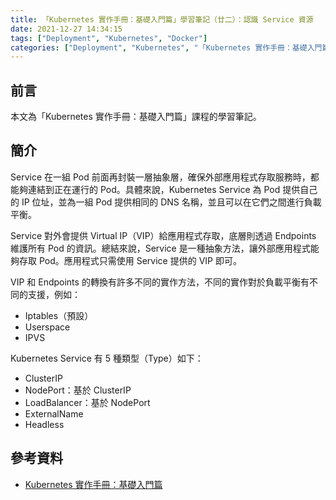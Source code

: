 ```yaml
---
title: 「Kubernetes 實作手冊：基礎入門篇」學習筆記（廿二）：認識 Service 資源
date: 2021-12-27 14:34:15
tags: ["Deployment", "Kubernetes", "Docker"]
categories: ["Deployment", "Kubernetes", "「Kubernetes 實作手冊：基礎入門篇」Study Notes"]
---
```


## 前言

本文為「Kubernetes 實作手冊：基礎入門篇」課程的學習筆記。

## 簡介

Service 在一組 Pod 前面再封裝一層抽象層，確保外部應用程式存取服務時，都能夠連結到正在運行的 Pod。具體來說，Kubernetes Service 為 Pod 提供自己的 IP 位址，並為一組 Pod 提供相同的 DNS 名稱，並且可以在它們之間進行負載平衡。

Service 對外會提供 Virtual IP（VIP）給應用程式存取，底層則透過 Endpoints 維護所有 Pod 的資訊。總結來說，Service 是一種抽象方法，讓外部應用程式能夠存取 Pod。應用程式只需使用 Service 提供的 VIP 即可。

VIP 和 Endpoints 的轉換有許多不同的實作方法，不同的實作對於負載平衡有不同的支援，例如：

- Iptables（預設）
- Userspace
- IPVS

Kubernetes Service 有 5 種類型（Type）如下：

- ClusterIP
- NodePort：基於 ClusterIP
- LoadBalancer：基於 NodePort
- ExternalName
- Headless

## 參考資料

- [Kubernetes 實作手冊：基礎入門篇](https://hiskio.com/courses/349/about)
